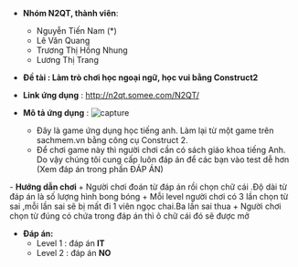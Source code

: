 - <b>Nhóm N2QT, thành viên</b>:
	+ Nguyễn Tiến Nam (*)
	+ Lê Văn Quang
	+ Trương Thị Hồng Nhung
	+ Lương Thị Trang

- <b>Đề tài : Làm trò chơi học ngoại ngữ, học vui bằng Construct2</b>

- <b>Link ứng dụng</b> : http://n2qt.somee.com/N2QT/

- <b>Mô tả ứng dụng</b> :
![capture](https://cloud.githubusercontent.com/assets/16796548/20435438/af2fb3b2-adde-11e6-8256-bd6e3f91d968.JPG)
	+ Đây là game ứng dụng học tiếng anh. Làm lại từ một game trên sachmem.vn bằng công cụ Construct 2.
	+ Để chơi game này thì người chơi cần có sách giáo khoa tiếng Anh. Do vậy chúng tôi cung cấp luôn đáp án để các bạn vào test dễ hơn (Xem đáp án trong phần ĐÁP ÁN)   
	
</hr>
- <b> Hướng dẫn chơi </b>
	+ Người chơi đoán từ đáp án rồi chọn chữ cái .Độ dài từ đáp án là số lượng hình bong bóng
	+ Mỗi level người chơi có 3 lần chọn từ sai ,mỗi lần sai sẽ bị mất đi 1 viên ngọc chai.Ba lần sai thua
	+ Người chơi chọn từ đúng có chứa trong đáp án thì ô chữ cái đó sẽ được mở

- <b>Đáp án:</b>
	+ Level 1 : đáp án <b>IT</b>
	+ Level 2 : đáp án <b>NO</b> 

